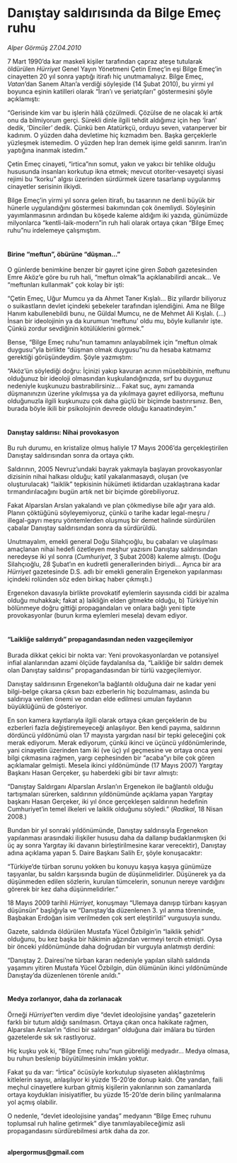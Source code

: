 # Danıştay saldırısında da Bilge Emeç ruhu

*Alper Görmüş 27.04.2010*

<div class="yazi"><p>7 Mart 1990’da kar maskeli kişiler tarafından çapraz ateşe tutularak öldürülen <i>Hürriyet</i> Genel Yayın Yönetmeni Çetin Emeç’in eşi Bilge Emeç’in cinayetten 20 yıl sonra yaptığı itirafı hiç unutmamalıyız. Bilge Emeç, <i>Vatan</i>’dan Sanem Altan’a verdiği söyleşide (14 Şubat 2010), bu yirmi yıl boyunca eşinin katilleri olarak “İran’ı ve şeriatçıları” göstermesini şöyle açıklamıştı:</p>
<p>“Gerisinde kim var bu işlerin hâlâ çözülmedi. Çözülse de ne olacak ki artık onu da bilmiyorum gerçi. Sürekli dinle ilgili tehdit aldığımız için hep ‘İran’ dedik, ‘Dinciler’ dedik. Çünkü ben Atatürkçü, orduyu seven, vatanperver bir kadınım. O yüzden daha devletime hiç kızmadım ben. Başka gerçeklerle yüzleşmek istemedim. O yüzden hep İran demek işime geldi sanırım. İran’ın yaptığına inanmak istedim.”</p>
<p>Çetin Emeç cinayeti, “irtica”nın somut, yakın ve yakıcı bir tehlike olduğu hususunda insanları korkutup ikna etmek; mevcut otoriter-vesayetçi siyasi rejimi bu “korku” algısı üzerinden sürdürmek üzere tasarlanıp uygulanmış cinayetler serisinin ilkiydi. </p>
<p>Bilge Emeç’in yirmi yıl sonra gelen itirafı, bu tasarının ne denli büyük bir hünerle uygulandığını göstermesi bakımından çok önemliydi. Söyleşinin yayımlanmasının ardından bu köşede kaleme aldığım iki yazıda, günümüzde milyonlarca “kentli-laik-modern”in ruh hali olarak ortaya çıkan “Bilge Emeç ruhu”nu irdelemeye çalışmıştım.</p>
<h4><br/>Birine “meftun”, öbürüne “düşman...”</h4>
<p>O günlerde benimkine benzer bir gayret içine giren <i>Sabah</i> gazetesinden Emre Aköz’e göre bu ruh hali, “meftun olmak”la açıklanabilirdi ancak... Ve “meftunları kullanmak” çok kolay bir işti:</p>
<p>“Çetin Emeç, Uğur Mumcu ya da Ahmet Taner Kışlalı... Biz yıllardır biliyoruz o suikastların devlet içindeki şebekeler tarafından işlendiğini. Ama ne Bilge Hanım kabullenebildi bunu, ne Güldal Mumcu, ne de Mehmet Ali Kışlalı. (...) İnsan bir ideolojinin ya da kurumun ‘meftunu’ oldu mu, böyle kullanılır işte. Çünkü zordur sevdiğinin kötülüklerini görmek.”</p>
<p>Bense, “Bilge Emeç ruhu”nun tamamını anlayabilmek için “meftun olmak duygusu”yla birlikte “düşman olmak duygusu”nu da hesaba katmamız gerektiği görüşündeydim. Şöyle yazmıştım:</p>
<p>“Aköz’ün söylediği doğru: İçinizi yakıp kavuran acının müsebbibinin, meftunu olduğunuz bir ideoloji olmasından kuşkulandığınızda, sırf bu duygunuz nedeniyle kuşkunuzu bastırabilirsiniz... Fakat suç, aynı zamanda düşmanınızın üzerine yıkılmışsa ya da yıkılmaya gayret ediliyorsa, meftunu olduğunuzla ilgili kuşkunuzu çok daha güçlü bir biçimde bastırırsınız. Ben, burada böyle ikili bir psikolojinin devrede olduğu kanaatindeyim.”</p>
<h4><br/>Danıştay saldırısı: Nihai provokasyon</h4>
<p>Bu ruh durumu, en kristalize olmuş haliyle 17 Mayıs 2006’da gerçekleştirilen Danıştay saldırısından sonra da ortaya çıktı. </p>
<p>Saldırının, 2005 Nevruz’undaki bayrak yakmayla başlayan provokasyonlar dizisinin nihai halkası olduğu; katil yakalanmasaydı, oluşan (ve oluşturulacak) “laiklik” tepkisinin hükümeti iktidardan uzaklaştırana kadar tırmandırılacağını bugün artık net bir biçimde görebiliyoruz. </p>
<p>Fakat Alparslan Arslan yakalandı ve plan çökmediyse bile ağır yara aldı. Planın çöktüğünü söyleyemiyoruz, çünkü o tarihe kadar legal-meşru / illegal-gayrı meşru yöntemlerden oluşmuş bir demet halinde sürdürülen çabalar Danıştay saldırısından sonra da sürdürüldü. </p>
<p>Unutmayalım, emekli general Doğu Silahçıoğlu, bu çabaları ve ulaşılması amaçlanan nihai hedefi özetleyen meşhur yazısını Danıştay saldırısından neredeyse iki yıl sonra (<i>Cumhuriyet</i>, 3 Şubat 2008) kaleme almıştı. (Doğu Silahçıoğlu, 28 Şubat’ın en kudretli generallerinden biriydi... Ayrıca bir ara <i>Hürriyet</i> gazetesinde D.S. adlı bir emekli generalin Ergenekon yapılanması içindeki rolünden söz eden birkaç haber çıkmıştı.) </p>
<p>Ergenekon davasıyla birlikte provokatif eylemlerin sayısında ciddi bir azalma olduğu muhakkak; fakat a) laikliğin elden gitmekte olduğu, b) Türkiye’nin bölünmeye doğru gittiği propagandaları ve onlara bağlı yeni tipte provokasyonlar (burun kırma eylemleri mesela) devam ediyor.</p>
<h4><br/>“Laikliğe saldırıydı” propagandasından neden vazgeçilemiyor</h4>
<p>Burada dikkat çekici bir nokta var: Yeni provokasyonlardan ve potansiyel infial alanlarından azami ölçüde faydalanılsa da, “Laikliğe bir saldırı demek olan Danıştay saldırısı” propagandasından bir türlü vazgeçilemiyor.</p>
<p>Danıştay saldırısının Ergenekon’la bağlantılı olduğuna dair ne kadar yeni bilgi-belge çıkarsa çıksın bazı ezberlerin hiç bozulmaması, aslında bu saldırıya verilen önemi ve ondan elde edilmesi umulan faydanın büyüklüğünü de gösteriyor. </p>
<p>En son kamera kayıtlarıyla ilgili olarak ortaya çıkan gerçeklerin de bu ezberleri fazla değiştiremeyeceği anlaşılıyor. Ben kendi payıma, saldırının dördüncü yıldönümü olan 17 mayısta yargıdan nasıl bir tepki geleceğini çok merak ediyorum. Merak ediyorum, çünkü ikinci ve üçüncü yıldönümlerinde, yani cinayetin üzerinden tam iki (ve üç) yıl geçmesine ve ortaya onca yeni bilgi çıkmasına rağmen, yargı cephesinden bir “acaba”yı bile çok gören açıklamalar gelmişti. Mesela ikinci yıldönümünde (17 Mayıs 2007) Yargıtay Başkanı Hasan Gerçeker, şu haberdeki gibi bir tavır almıştı:</p>
<p>“Danıştay Saldırganı Alparslan Arslan’ın Ergenekon ile bağlantılı olduğu tartışmaları sürerken, saldırının yıldönümünde açıklama yapan Yargıtay başkanı Hasan Gerçeker, iki yıl önce gerçekleşen saldırının hedefinin Cumhuriyet’in temel ilkeleri ve laiklik olduğunu söyledi.” (<i>Radikal</i>, 18 Nisan 2008.)</p>
<p>Bundan bir yıl sonraki yıldönümünde, Danıştay saldırısıyla Ergenekon yapılanması arasındaki ilişkiler hususu daha da dallanıp budaklanmışken (ki üç ay sonra Yargıtay iki davanın birleştirilmesine karar verecektir), Danıştay adına açıklama yapan 5. Daire Başkanı Salih Er, şöyle konuşacaktır:</p>
<p>“Türkiye’de türban sorunu yokken bu konuyu kaşıya kaşıya günümüze taşıyanlar, bu saldırı karşısında bugün de düşünmelidirler. Düşünerek ya da düşünmeden edilen sözlerin, kurulan tümcelerin, sonunun nereye vardığını görerek bir kez daha düşünmelidirler.”</p>
<p>18 Mayıs 2009 tarihli <i>Hürriyet</i>, konuşmayı “Ulemaya danışıp türbanı kaşıyan düşünsün” başlığıyla ve “Danıştay’da düzenlenen 3. yıl anma töreninde, Başbakan Erdoğan isim verilmeden çok sert eleştirildi” vurgusuyla sundu.</p>
<p>Gazete, saldırıda öldürülen Mustafa Yücel Özbilgin’in “laiklik şehidi” olduğunu, bu kez başka bir hâkimin ağzından vermeyi tercih etmişti. Oysa bir önceki yıldönümünde daha doğrudan bir vurguyla anlatmıştı derdini:</p>
<p>“Danıştay 2. Dairesi’ne türban kararı nedeniyle yapılan silahlı saldırıda yaşamını yitiren Mustafa Yücel Özbilgin, dün ölümünün ikinci yıldönümünde Danıştay’da düzenlenen törenle anıldı.”</p>
<h4><br/>Medya zorlanıyor, daha da zorlanacak</h4>
<p>Örneği <i>Hürriyet</i>’ten verdim diye “devlet ideolojisine yandaş” gazetelerin farklı bir tutum aldığı sanılmasın. Ortaya çıkan onca hakikate rağmen, Alparslan Arslan’ın “dinci bir saldırgan” olduğuna dair imâlara bu türden gazetelerde sık sık rastlıyoruz.</p>
<p>Hiç kuşku yok ki, “Bilge Emeç ruhu”nun gübreliği medyadır... Medya olmasa, bu ruhun beslenip büyütülmesinin imkânı yoktur.</p>
<p>Fakat şu da var: “İrtica” öcüsüyle korkutulup siyaseten alıklaştırılmış kitlelerin sayısı, anlaşılıyor ki yüzde 15-20’de donup kaldı. Öte yandan, faili meçhul cinayetlere kurban gitmiş kişilerin yakınlarının son zamanlarda ortaya koydukları inisiyatifler, bu yüzde 15-20’de derin bilinç yarılmalarına yol açmış olabilir. </p>
<p>O nedenle, “devlet ideolojisine yandaş” medyanın “Bilge Emeç ruhunu toplumsal ruh haline getirmek” diye tanımlayabileceğimiz asli propagandasını sürdürebilmesi artık daha da zor.</p>
<p><b><br/>alpergormus@gmail.com</b></p>
</div>

